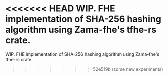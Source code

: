 <<<<<<< HEAD
WIP. FHE implementation of SHA-256 hashing algorithm using Zama-fhe's tfhe-rs crate.
=======
WIP.
FHE implementation of SHA-256 hashing algorithm using Zama-fhe's tfhe-rs crate.
>>>>>>> 52e519b (some new experiments)
